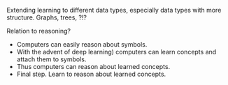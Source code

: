 Extending learning to different data types, especially data types with more
structure. Graphs, trees, ?!?

Relation to reasoning?

* Computers can easily reason about symbols.
* With the advent of deep learning) computers can learn concepts and attach them to symbols.
* Thus computers can reason about learned concepts.
* Final step. Learn to reason about learned concepts.
